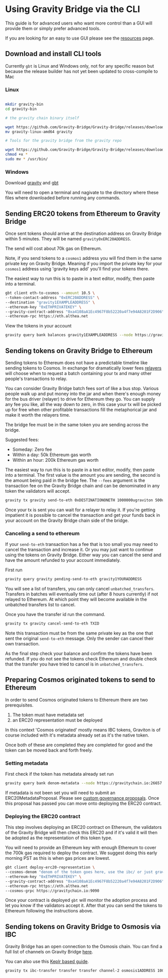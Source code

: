 # Using Gravity Bridge via the CLI

This guide is for advanced users who want more control than a GUI will provide them or simply prefer advanced tools.

If you are looking for an easy to use GUI please see the [resources](resources.md) page.

## Download and install CLI tools

Currently `gbt` is Linux and Windows only, not for any specific reason but because the release builder has not yet been updated to cross-compile
to Mac

### Linux

```bash

mkdir gravity-bin
cd gravity-bin

# the gravity chain binary itself

wget https://github.com/Gravity-Bridge/Gravity-Bridge/releases/download/v1.3.2/gravity-linux-amd64
mv gravity-linux-amd64 gravity

# Tools for the gravity bridge from the gravity repo

wget https://github.com/Gravity-Bridge/Gravity-Bridge/releases/download/v1.3.2/gbt
chmod +x *
sudo mv * /usr/bin/

```

### Windows

Download [gravity](https://github.com/Gravity-Bridge/Gravity-Bridge/releases/download/v1.3.2/gravity-windows-amd64.exe) and [gbt](https://github.com/Gravity-Bridge/Gravity-Bridge/releases/download/v1.3.2/gbt.exe)

You will need to open a terminal and nagivate to the directory where these files where downloaded before running any commands.

## Sending ERC20 tokens from Ethereum to Gravity Bridge

Once sent tokens should arrive at the destination address on Gravity Bridge within 5 minutes. They will be named `gravity0xERC20ADDRESS`.

The send will cost about 70k gas on Ethereum.

Note, if you send tokens to a `cosmos1` address you will find them in the same private key on Gravity Bridge. Meaning if you import the private key for your `cosmos1` address using 'gravity keys add' you'll find your tokens there.

The easiest way to run this is to paste in a text editor, modify, then paste into a terminal.

```bash
gbt client eth-to-cosmos --amount 10.5 \
--token-contact-address "0xERC20ADDRESS" \
--destination "gravity1EXAMPLEADDRESS" \
--ethereum-key "0xETHPRIVATEKEY" \
--gravity-contract-address "0xa4108aA1Ec4967F8b52220a4f7e94A8201F2D906" \
--ethereum-rpc https://eth.althea.net
```

View the tokens in your account

```bash
gravity query bank balances gravity1EXAMPLEADDRESS --node https://gravitychain.io:26657
```

## Sending tokens on Gravity Bridge to Ethereum

Sending tokens to Ethereum does not have a predictable timeline like sending tokens to Cosmos. In exchange for dramatically lower fees [relayers](relaying.md) will choose when to request a batch containing your tx and many other people's transactions to relay.

You can consider Gravity Bridge batch fees sort of like a bus stop. Various people walk up and put money into the jar and when there's enough money for the bus driver (relayer) to drive for Ethereum they go. You can supply any fee you like, all the way down to zero, in this case your tx will be picked up for free when other profitable transactions fill the metaphorical jar and make it worth the relayers time.

The bridge fee must be in the same token you are sending across the bridge.

Suggested fees:

* Someday: Zero fee
* Within a day: 50k Ethereum gas worth
* Within an hour: 200k Ethereum gas worth

The easiest way to run this is to paste in a text editor, modify, then paste into a terminal. The first value is the amount you are sending, the second is the amount being paid in the bridge fee. The `--fees` argument is the transaction fee on the Gravity Bridge chain and can be denominated in any token the validators will accept.

```bash
gravity tx gravity send-to-eth 0xDESTINATIONONETH 1000000ugraviton 500ugraviton --node https://gravitychain.io:26657 --fees 0ugraviton --chain-id gravity-bridge-3
```

Once your tx is sent you can wait for a relayer to relay it. If you're getting impatient it is possible to cancel the transaction and get your funds back in your account on the Gravity Bridge chain side of the bridge.

### Canceling a send to ethereum

If your `send-to-eth` transaction has a fee that is too small you may need to cancel the transaction and increase it. Or you may just want to continue using the tokens on Gravity Bridge. Either way you can cancel the send and have the amount refunded to your account immediately.

First run

```bash
gravity query gravity pending-send-to-eth gravity1YOURADDRESS
```

You will see a list of transfers, you can only cancel `unbatched_transfers`. Transfers in batches will eventually time out (after 8 hours currently) if not relayed to Ethereum. At which point they will become available in the unbatched transfers list to cancel.

Once you have the transfer id run the command.

```bash
gravity tx gravity cancel-send-to-eth TXID
```

Note this transaction must be from the same private key as the one that sent the original `send-to-eth` message. Only the sender can cancel their own transaction.

As the final step check your balance and confirm the tokens have been refunded. If you do not see the tokens check Ethereum and double check that the transfer you have tried to cancel is in `unbatched_transfers`.

## Preparing Cosmos originated tokens to send to Ethereum

In order to send Cosmos originated tokens to Ethereum there are two prerequisites.

1) The token must have metadata set
2) an ERC20 representation must be deployed

In this context 'Cosmos originated' mostly means IBC tokens, Graviton is of course included with it's metadata already set as it's the native token.

Once both of these are completed they are completed for good and the token can be moved back and forth freely.

### Setting metadata

First check if the token has metadata already set run

```bash
gravity query bank denom-metadata --node https://gravitychain.io:26657
```

If metadata is not been set you will need to submit an ERC20MetadataProposal. Please see [custom governance proposals](custom-gov.md). Once this proposal has passed you can move onto deploying the ERC20 contract.

### Deploying the ERC20 contract

This step involves deploying an ERC20 contract on Ethereum, the validators of the Gravity Bridge will then check this ERC20 and if it's valid it will then be adopted as the representation of this token type.

You will need to provide an Ethereum key with enough Ethereum to cover the 700k gas required to deploy the contract. We suggest doing this early morning PST as this is when gas prices are lowest.

```bash
gbt client deploy-erc20-representation \
--cosmos-denom "denom of the token goes here, use the ibc/ or just graviton"
--ethereum-key "0xETHPRIVATEKEY" \
--gravity-contract-address "0xa4108aA1Ec4967F8b52220a4f7e94A8201F2D906" \
--ethereum-rpc https://eth.althea.net
--cosmos-grpc https://gravitychain.io:9090
```

Once your contract is deployed `gbt` will monitor the adoption process and let you know if the validators accept it. After that you can send the tokens to Ethereum following the instructions above.

## Sending tokens on Gravity Bridge to Osmosis via IBC

Gravity Bridge has an open connection to the Osmosis chain. You can find a full list of channels on Gravity Bridge [here](https://www.mintscan.io/gravity-bridge/relayers).

You can also use this [Keplr based guide](https://catdotfish.medium.com/getting-started-with-ibc-transfers-276e9ce91e17).

```bash
gravity tx ibc-transfer transfer transfer channel-2 osmosis1ADDRESS 1000000ugraviton --from yourkeyname --chain-id gravity-bridge-3
```
